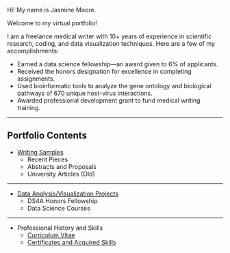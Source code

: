 Hi! My name is Jasmine Moore. 

Welcome to my virtual portfolio!

I am a freelance medical writer with 10+ years of experience in scientific research, coding, and data visualization techniques. Here are a few of my accomplishments:
- Earned a data science fellowship—an award given to 6% of applicants.
- Received the honors designation for excellence in completing assignments.
- Used bioinformatic tools to analyze the gene ontology and biological pathways of 670 unique host-virus interactions.
- Awarded professional development grant to fund medical writing training.

***

## Portfolio Contents

- [Writing Samples](https://jasmine-shanay.github.io/jasminemoore/writing/)
  - Recent Pieces
  - Abstracts and Proposals
  - University Articles (Old)

***

- [Data Analysis/Visualization Projects](https://jasmine-shanay.github.io/jasminemoore/data/)
  - DS4A Honors Fellowship
  - Data Science Courses

***

- Professional History and Skills
  - [Curriculum Vitae](https://profile.indeed.com/p/jasminem-zrzggdb)
  - [Certificates and Acquired Skills](https://jasmine-shanay.github.io/jasminemoore/certificates/)

